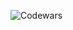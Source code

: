 <!-- - 👋 Hi, I’m Brook :)
- 👀 I’m interested in ...
- 🌱 I’m currently learning ...
- 💞️ I’m looking to collaborate on ...
- 📫 How to reach me: Discord: BK#2803 , Telegram: @HiddenGrizzly
-              
- 

<!---
brook-seyoum/brook-seyoum is a ✨ special ✨ repository because its `README.md` (this file) appears on your GitHub profile.
You can click the Preview link to take a look at your changes.
--->
![Codewars](https://img.shields.io/badge/Codewars-B1361E?style=for-the-badge&logo=codewars&logoColor=grey)
